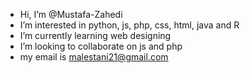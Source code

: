 - Hi, I’m @Mustafa-Zahedi
- I’m interested in python, js, php, css, html, java and R
- I’m currently learning web designing
- I’m looking to collaborate on js and php
- my email is malestani21@gmail.com

<!---
Mustafa-Zahedi/Mustafa-Zahedi is a ✨ special ✨ repository because its `README.md` (this file) appears on your GitHub profile.
You can click the Preview link to take a look at your changes.
--->
